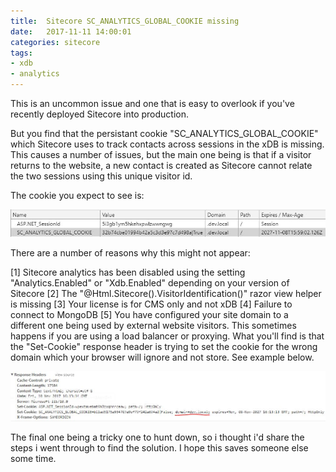 ```yaml
---
title:  Sitecore SC_ANALYTICS_GLOBAL_COOKIE missing
date:   2017-11-11 14:00:01
categories: sitecore
tags:
- xdb
- analytics
---
```

This is an uncommon issue and one that is easy to overlook if you've recently deployed Sitecore into production.

But you find that the persistant cookie "SC_ANALYTICS_GLOBAL_COOKIE" which Sitecore uses to track contacts across sessions in the xDB is missing. This causes a number of issues, but the main one being is that if a visitor returns to the website, a new contact is created as Sitecore cannot relate the two sessions using this unique visitor id.

The cookie you expect to see is:

![Sitcore global cookie](/images/sitecore-sc-global-anaytics-cookie-missing-1.jpg)

There are a number of reasons why this might not appear:

[1] Sitecore analytics has been disabled using the setting "Analytics.Enabled" or "Xdb.Enabled" depending on your version of Sitecore
[2] The "@Html.Sitecore().VisitorIdentification()" razor view helper is missing
[3] Your license is for CMS only and not xDB
[4] Failure to connect to MongoDB
[5] You have configured your site domain to a different one being used by external website visitors. This sometimes happens if you are using a load balancer or proxying. What you'll find is that the "Set-Cookie" response header is trying to set the cookie for the wrong domain which your browser will ignore and not store. See example below.

![Set Sitcore global cookie example](/images/sitecore-sc-global-anaytics-cookie-missing-2.jpg)

The final one being a tricky one to hunt down, so i thought i'd share the steps i went through to find the solution. I hope this saves someone else some time. 